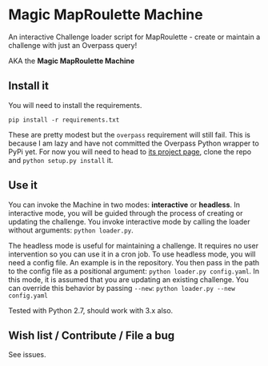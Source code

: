 Magic MapRoulette Machine
=========================

An interactive Challenge loader script for MapRoulette - create or maintain a challenge with just an Overpass query!

AKA the **Magic MapRoulette Machine**

## Install it

You will need to install the requirements.

`pip install -r requirements.txt`

These are pretty modest but the `overpass` requirement will still fail. This is because I am lazy and have not committed the Overpass Python wrapper to PyPi yet. For now you will need to head to [its project page](https://github.com/mvexel/overpass-api-python-wrapper), clone the repo and `python setup.py install` it.

## Use it

You can invoke the Machine in two modes: **interactive** or **headless**. In interactive mode, you will be guided through the process of creating or updating the challenge. You invoke interactive mode by calling the loader without arguments: `python loader.py`.

The headless mode is useful for maintaining a challenge. It requires no user intervention so you can use it in a cron job. To use headless mode, you will need a config file. An example is in the repository. You then pass in the path to the config file as a positional argument: `python loader.py config.yaml`. In this mode, it is assumed that you are updating an existing challenge. You can override this behavior by passing `--new`: `python loader.py --new config.yaml`

Tested with Python 2.7, should work with 3.x also.

## Wish list / Contribute / File a bug

See issues.
